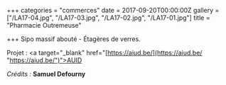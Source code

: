 +++
categories = "commerces"
date = 2017-09-20T00:00:00Z
gallery = ["/LA17-04.jpg", "/LA17-03.jpg", "/LA17-02.jpg", "/LA17-01.jpg"]
title = "Pharmacie Outremeuse"

+++
Sipo massif abouté - Étagères de verres.

Projet : <a target="_blank" href="[https://aiud.be/](https://aiud.be/ "https://aiud.be/")">AUID</a>

_Crédits :_ **Samuel Defourny**